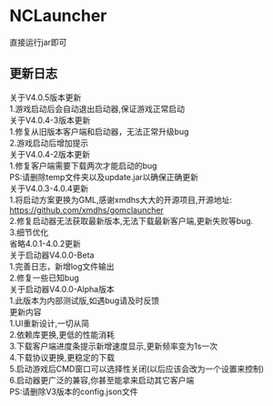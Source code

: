 # NCLauncher
直接运行jar即可

## 更新日志
关于V4.0.5版本更新  
1.游戏启动后会自动退出启动器,保证游戏正常启动  
关于V4.0.4-3版本更新  
1.修复从旧版本客户端和启动器，无法正常升级bug  
2.游戏启动后增加提示  
关于V4.0.4-2版本更新  
1.修复客户端需要下载两次才能启动的bug  
PS:请删除temp文件夹以及update.jar以确保正确更新  
关于V4.0.3-4.0.4更新  
1.将启动方案更换为GML,感谢xmdhs大大的开源项目,开源地址:
https://github.com/xmdhs/gomclauncher  
2.修复启动器无法获取最新版本,无法下载最新客户端,更新失败等bug.  
3.细节优化  
省略4.0.1-4.0.2更新  
关于启动器V4.0.0-Beta  
1.完善日志，新增log文件输出  
2.修复一些已知bug  
关于启动器V4.0.0-Alpha版本  
1.此版本为内部测试版,如遇bug请及时反馈  
更新内容  
1.UI重新设计,一切从简  
2.依赖库更换,更低的性能消耗  
3.下载客户端进度条提示新增速度显示,更新频率变为1s一次  
4.下载协议更换,更稳定的下载  
5.启动游戏后CMD窗口可以选择性关闭(以后应该会改为一个设置来控制)  
6.启动器更广泛的兼容,你甚至能拿来启动其它客户端  
PS:请删除V3版本的config.json文件  
